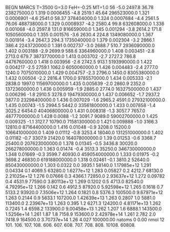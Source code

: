 BEGN
MARCS T=3500 G=3.0 FeH=-0.25 MT=1.0
                  56
-5.0 2497.8 36.78 238275000.0 1.319 0.0006455 
-4.8 2519.1 45.64 296523000.0 1.321 0.0006901 
-4.6 2541.0 58.37 378404000.0 1.324 0.0007684 
-4.4 2561.5 76.06 488738000.0 1.329 0.0008937 
-4.2 2580.4 99.8 632608000.0 1.336 0.001068 
-4.0 2597.8 131.0 816659000.0 1.345 0.001294 
-3.8 2614.2 171.8 1050560000.0 1.355 0.001576 
-3.6 2630.4 224.8 1349080000.0 1.367 0.001914 
-3.4 2647.3 294.3 1735040000.0 1.379 0.002304 
-3.2 2666.1 386.4 2243720000.0 1.391 0.002737 
-3.0 2688.7 510.7 2936090000.0 1.402 0.003188 
-2.9 2699.9 588.6 3364960000.0 1.408 0.003451 
-2.8 2713.0 679.7 3873770000.0 1.413 0.003702 
-2.7 2727.2 786.8 4476760000.0 1.418 0.003956 
-2.6 2742.5 913.1 5193990000.0 1.422 0.004217 
-2.5 2759.1 1062.0 6050060000.0 1.426 0.004483 
-2.4 2777.0 1240.0 7075010000.0 1.429 0.004757 
-2.3 2796.0 1450.0 8305380000.0 1.432 0.00504 
-2.2 2816.4 1700.0 9785570000.0 1.434 0.005333 
-2.1 2838.0 1997.0 11569700000.0 1.435 0.005639 
-2.0 2860.9 2352.0 13723600000.0 1.436 0.005959 
-1.9 2885.0 2774.0 16327500000.0 1.437 0.006296 
-1.8 2910.5 3278.0 19479300000.0 1.437 0.006652 
-1.7 2937.2 3877.0 23298400000.0 1.436 0.007029 
-1.6 2965.2 4591.0 27932100000.0 1.435 0.00743 
-1.5 2994.5 5442.0 33561800000.0 1.433 0.007858 
-1.4 3025.2 6454.0 40406800000.0 1.431 0.008318 
-1.3 3057.7 7657.0 48777000000.0 1.428 0.0088 
-1.2 3091.7 9089.0 59002700000.0 1.425 0.009325 
-1.1 3127.7 10790.0 71581300000.0 1.421 0.009888 
-1.0 3166.3 12810.0 87164400000.0 1.416 0.01048 
-0.9 3208.0 15200.0 106641000000.0 1.409 0.01112 
-0.8 3253.4 18040.0 131251000000.0 1.402 0.01182 
-0.7 3307.9 21420.0 164078000000.0 1.39 0.01253 
-0.6 3368.7 25400.0 207623000000.0 1.378 0.01345 
-0.5 3436.8 30020.0 266278000000.0 1.363 0.01474 
-0.4 3513.3 35250.0 346730000000.0 1.348 0.01669 
-0.3 3599.7 40930.0 459054000000.0 1.333 0.01975 
-0.2 3698.2 46830.0 619188000000.0 1.318 0.02461 
-0.1 3810.2 52640.0 850430000000.0 1.303 0.0322 
0.0 3935.1 58140.0 1.17985e+12 1.291 0.04334 
0.1 4069.5 63280.0 1.6277e+12 1.283 0.05827 
0.2 4212.7 68130.0 2.21025e+12 1.276 0.07666 
0.3 4366.1 72850.0 2.93637e+12 1.272 0.09782 
0.4 4531.9 77590.0 3.80113e+12 1.269 0.1202 
0.5 4713.0 82540.0 4.79295e+12 1.266 0.142 
0.6 4912.5 87920.0 5.92598e+12 1.265 0.1618 
0.7 5133.2 93920.0 7.3506e+12 1.264 0.1821 
0.8 5376.3 100500.0 9.67971e+12 1.263 0.2144 
0.9 5633.1 107200.0 1.42639e+13 1.263 0.2807 
1.0 5881.0 113400.0 2.23967e+13 1.263 0.395 
1.2 6271.3 124200.0 4.81171e+13 1.262 0.7245 
1.4 6598.2 133900.0 9.00458e+13 1.262 1.207 
1.6 6888.1 143500.0 1.5256e+14 1.261 1.87 
1.8 7158.9 153600.0 2.42978e+14 1.261 2.782 
2.0 7418.9 164500.0 3.70737e+14 1.26 4.027 
100000.00
natoms              0      0.00
nmol          12
          101.         106.       107.      108.         606.        607.        608.
          707.         708.       808.    10108.       60808.
